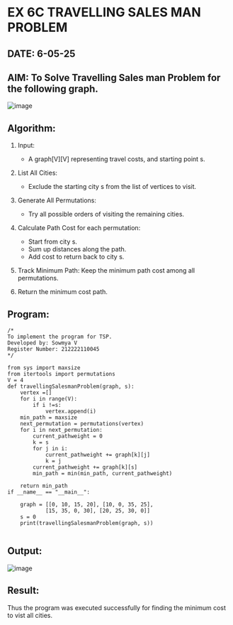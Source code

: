 # EX 6C TRAVELLING SALES MAN PROBLEM
## DATE: 6-05-25
## AIM: To Solve Travelling Sales man Problem for the following graph.
![image](https://github.com/user-attachments/assets/653921a4-3d7b-4691-9b41-735e80f7af0b)

## Algorithm:   
1. Input:
   - A graph[V][V] representing travel costs, and starting point s.

2. List All Cities:
   - Exclude the starting city s from the list of vertices to visit.

3. Generate All Permutations:
   - Try all possible orders of visiting the remaining cities.

4. Calculate Path Cost for each permutation:
   - Start from city s.
   - Sum up distances along the path.
   - Add cost to return back to city s.

5. Track Minimum Path:
Keep the minimum path cost among all permutations.

6. Return the minimum cost path.


## Program:
```
/*
To implement the program for TSP.
Developed by: Sowmya V
Register Number: 212222110045
*/

from sys import maxsize
from itertools import permutations
V = 4
def travellingSalesmanProblem(graph, s):
    vertex =[]
    for i in range(V):
        if i !=s:
            vertex.append(i)
    min_path = maxsize
    next_permutation = permutations(vertex)
    for i in next_permutation:
        current_pathweight = 0
        k = s
        for j in i:
            current_pathweight += graph[k][j]
            k = j
        current_pathweight += graph[k][s]
        min_path = min(min_path, current_pathweight)
        
    return min_path
if __name__ == "__main__":
 
    graph = [[0, 10, 15, 20], [10, 0, 35, 25],
            [15, 35, 0, 30], [20, 25, 30, 0]]
    s = 0
    print(travellingSalesmanProblem(graph, s))
    
```
## Output:
![image](https://github.com/user-attachments/assets/cfd0e135-6b71-42ea-ac27-a4386e595710)

## Result:
Thus the program was executed successfully for finding the minimum cost to vist all cities.
